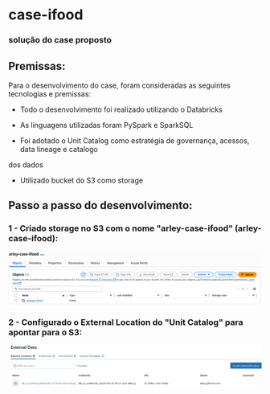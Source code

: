 # case-ifood

### solução do case proposto

## Premissas:

Para o desenvolvimento do case, foram consideradas as seguintes tecnologias e premissas:

- Todo o desenvolvimento foi realizado utilizando o Databricks

- As linguagens utilizadas foram PySpark e SparkSQL

- Foi adotado o Unit Catalog como estratégia de governança, acessos, data lineage e catalogo

dos dados

- Utilizado bucket do S3 como storage

## Passo a passo do desenvolvimento:

###  1 - Criado storage no S3 com o nome "arley-case-ifood" (arley-case-ifood):
![bucket s3](imgs/s3.png)

###  2 -  Configurado o External Location do "Unit Catalog" para apontar para o S3:
![external location](imgs/external_location.png) 


